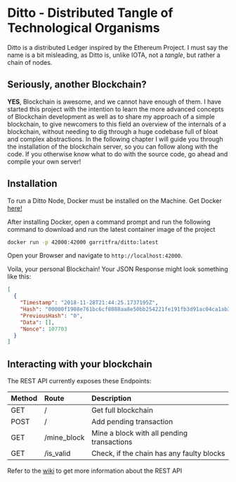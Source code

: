 # Ditto - Distributed Tangle of Technological Organisms

Ditto is a distributed Ledger inspired by the Ethereum Project. I must say the name is a bit misleading, as Ditto is, unlike IOTA, not a _tangle_, but rather a chain of nodes.

## Seriously, another Blockchain?

**YES**, Blockchain is awesome, and we cannot have enough of them. I have started this project with the intention to learn the more advanced concepts of Blockchain development as well as to share my approach of a simple blockchain, to give newcomers to this field an overview of the internals of a blockchain, without needing to dig through a huge codebase full of bloat and complex abstractions. In the following chapter I will guide you through the installation of the blockchain server, so you can follow along with the code. If you otherwise know what to do with the source code, go ahead and compile your own server!

## Installation

To run a Ditto Node, Docker must be installed on the Machine. Get Docker [here!](https://docs.docker.com/install/)

After installing Docker, open a command prompt and run the following command to download and run the latest container image of the project

```bash
docker run -p 42000:42000 garritfra/ditto:latest
```

Open your Browser and navigate to `http://localhost:42000`.

Voila, your personal Blockchain! Your JSON Response might look something like this:

```json
[
  {
    "Timestamp": "2018-11-28T21:44:25.1737195Z",
    "Hash": "00000f1908e761bc6cf8088aa8e50bb254221fe191fb3d91ac04ca1ab3da2847",
    "PreviousHash": "0",
    "Data": [],
    "Nonce": 107703
  }
]
```

## Interacting with your blockchain

The REST API currently exposes these Endpoints:

| Method | Route       | Description                                |
| :----- | :---------- | :----------------------------------------- |
| GET    | /           | Get full blockchain                        |
| POST   | /           | Add pending transaction                    |
| GET    | /mine_block | Mine a block with all pending transactions |
| GET    | /is_valid   | Check, if the chain has any faulty blocks  |

Refer to the [wiki](https://github.com/garritfra/blockchain-project/wiki) to get more information about the REST API